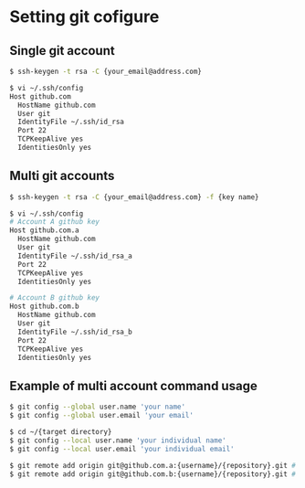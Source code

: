 # Setting git cofigure
## Single git account
```sh
$ ssh-keygen -t rsa -C {your_email@address.com}
```

```sh
$ vi ~/.ssh/config
Host github.com
  HostName github.com
  User git
  IdentityFile ~/.ssh/id_rsa
  Port 22
  TCPKeepAlive yes
  IdentitiesOnly yes
```

## Multi git accounts
```sh
$ ssh-keygen -t rsa -C {your_email@address.com} -f {key name}

$ vi ~/.ssh/config
# Account A github key
Host github.com.a
  HostName github.com
  User git
  IdentityFile ~/.ssh/id_rsa_a
  Port 22
  TCPKeepAlive yes
  IdentitiesOnly yes

# Account B github key
Host github.com.b
  HostName github.com
  User git
  IdentityFile ~/.ssh/id_rsa_b
  Port 22
  TCPKeepAlive yes
  IdentitiesOnly yes
```

## Example of multi account command usage
<!-- Use account A key -->
```sh
$ git config --global user.name 'your name'
$ git config --global user.email 'your email'
```

```sh
$ cd ~/{target directory}
$ git config --local user.name 'your individual name'
$ git config --local user.email 'your individual email'
```

```sh
$ git remote add origin git@github.com.a:{username}/{repository}.git # a
$ git remote add origin git@github.com.b:{username}/{repository}.git # b
```
